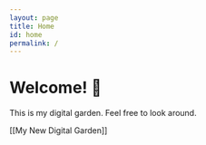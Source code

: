 ```yaml
---
layout: page
title: Home
id: home
permalink: /
---
```


# Welcome! 🌱

This is my digital garden. Feel free to look around.

[[My New Digital Garden]]

<style>
  .wrapper {
    max-width: 46em;
  }
</style>
